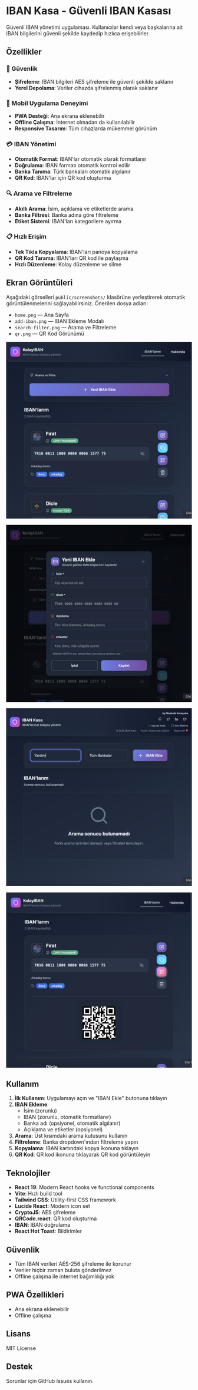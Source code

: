 # IBAN Kasa - Güvenli IBAN Kasası

Güvenli IBAN yönetimi uygulaması. Kullanıcılar kendi veya başkalarına ait IBAN bilgilerini güvenli şekilde kaydedip hızlıca erişebilirler.

## Özellikler

### 🔐 Güvenlik
- **Şifreleme**: IBAN bilgileri AES şifreleme ile güvenli şekilde saklanır
- **Yerel Depolama**: Veriler cihazda şifrelenmiş olarak saklanır

### 📱 Mobil Uygulama Deneyimi
- **PWA Desteği**: Ana ekrana eklenebilir
- **Offline Çalışma**: İnternet olmadan da kullanılabilir
- **Responsive Tasarım**: Tüm cihazlarda mükemmel görünüm

### 💳 IBAN Yönetimi
- **Otomatik Format**: IBAN'lar otomatik olarak formatlanır
- **Doğrulama**: IBAN formatı otomatik kontrol edilir
- **Banka Tanıma**: Türk bankaları otomatik algılanır
- **QR Kod**: IBAN'lar için QR kod oluşturma

### 🔍 Arama ve Filtreleme
- **Akıllı Arama**: İsim, açıklama ve etiketlerde arama
- **Banka Filtresi**: Banka adına göre filtreleme
- **Etiket Sistemi**: IBAN'ları kategorilere ayırma

### 📋 Hızlı Erişim
- **Tek Tıkla Kopyalama**: IBAN'ları panoya kopyalama
- **QR Kod Tarama**: IBAN'ları QR kod ile paylaşma
- **Hızlı Düzenleme**: Kolay düzenleme ve silme

## Ekran Görüntüleri

Aşağıdaki görselleri `public/screenshots/` klasörüne yerleştirerek otomatik görüntülenmelerini sağlayabilirsiniz. Önerilen dosya adları:

- `home.png` — Ana Sayfa
- `add-iban.png` — IBAN Ekleme Modalı
- `search-filter.png` — Arama ve Filtreleme
- `qr.png` — QR Kod Görünümü

![Ana Sayfa](public/screenshots/home.png)

![IBAN Ekleme Modalı](public/screenshots/add-iban.png)

![Arama ve Filtreleme](public/screenshots/search-filter.png)

![QR Kod Görünümü](public/screenshots/qr.png)

## Kullanım

1. **İlk Kullanım**: Uygulamayı açın ve "IBAN Ekle" butonuna tıklayın
2. **IBAN Ekleme**: 
   - İsim (zorunlu)
   - IBAN (zorunlu, otomatik formatlanır)
   - Banka adı (opsiyonel, otomatik algılanır)
   - Açıklama ve etiketler (opsiyonel)
3. **Arama**: Üst kısımdaki arama kutusunu kullanın
4. **Filtreleme**: Banka dropdown'ından filtreleme yapın
5. **Kopyalama**: IBAN kartındaki kopya ikonuna tıklayın
6. **QR Kod**: QR kod ikonuna tıklayarak QR kod görüntüleyin

## Teknolojiler

- **React 19**: Modern React hooks ve functional components
- **Vite**: Hızlı build tool
- **Tailwind CSS**: Utility-first CSS framework
- **Lucide React**: Modern icon set
- **CryptoJS**: AES şifreleme
- **QRCode.react**: QR kod oluşturma
- **IBAN**: IBAN doğrulama
- **React Hot Toast**: Bildirimler

## Güvenlik

- Tüm IBAN verileri AES-256 şifreleme ile korunur
- Veriler hiçbir zaman buluta gönderilmez
- Offline çalışma ile internet bağımlılığı yok

## PWA Özellikleri

- Ana ekrana eklenebilir
- Offline çalışma

## Lisans

MIT License

## Destek

Sorunlar için GitHub Issues kullanın.
